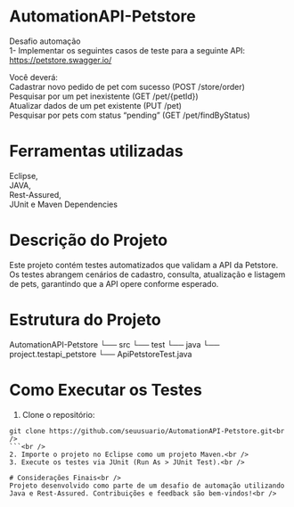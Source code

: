 # AutomationAPI-Petstore

Desafio automação<br />
1- Implementar os seguintes casos de teste para a seguinte API: https://petstore.swagger.io/<br />

Você deverá:<br />
Cadastrar novo pedido de pet com sucesso (POST /store/order)<br />
Pesquisar por um pet inexistente (GET /pet/{petId})<br />
Atualizar dados de um pet existente (PUT /pet)<br />
Pesquisar por pets com status “pending” (GET /pet/findByStatus)<br />

# Ferramentas utilizadas<br />
Eclipse, <br />
JAVA, <br />
Rest-Assured, <br />
JUnit e Maven Dependencies<br />

# Descrição do Projeto<br />
Este projeto contém testes automatizados que validam a API da Petstore. Os testes abrangem cenários de cadastro, consulta, atualização e listagem de pets, garantindo que a API opere conforme esperado.<br />

# Estrutura do Projeto<br />
AutomationAPI-Petstore └── src └── test └── java └── project.testapi_petstore └── ApiPetstoreTest.java

# Como Executar os Testes<br />
1. Clone o repositório:<br />
```bash<br />
git clone https://github.com/seuusuario/AutomationAPI-Petstore.git<br />
```<br />
2. Importe o projeto no Eclipse como um projeto Maven.<br />
3. Execute os testes via JUnit (Run As > JUnit Test).<br />

# Considerações Finais<br />
Projeto desenvolvido como parte de um desafio de automação utilizando Java e Rest-Assured. Contribuições e feedback são bem-vindos!<br />
